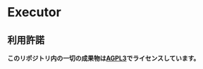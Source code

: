 # Executor

## 利用許諾
**このリポジトリ内の一切の成果物は[AGPL3](https://www.gnu.org/licenses/agpl-3.0.ja.html)でライセンスしています。**
